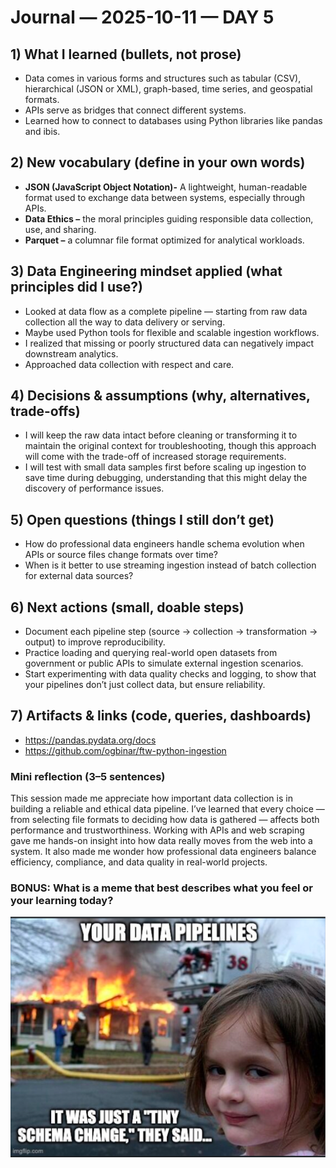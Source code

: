 # Journal — 2025-10-11 — DAY 5

## 1) What I learned (bullets, not prose)
- Data comes in various forms and structures such as tabular (CSV), hierarchical (JSON or XML), graph-based, time series, and geospatial formats.
- APIs serve as bridges that connect different systems.
- Learned how to connect to databases using Python libraries like pandas and ibis.

## 2) New vocabulary (define in your own words)
- **JSON (JavaScript Object Notation)-** A lightweight, human-readable format used to exchange data between systems, especially through APIs.
- **Data Ethics –** the moral principles guiding responsible data collection, use, and sharing.
- **Parquet –** a columnar file format optimized for analytical workloads.

## 3) Data Engineering mindset applied (what principles did I use?)
- Looked at data flow as a complete pipeline — starting from raw data collection all the way to data delivery or serving.
- Maybe used Python tools for flexible and scalable ingestion workflows.
- I realized that missing or poorly structured data can negatively impact downstream analytics.
- Approached data collection with respect and care.

## 4) Decisions & assumptions (why, alternatives, trade-offs)
- I will keep the raw data intact before cleaning or transforming it to maintain the original context for troubleshooting, though this approach will come with the trade-off of increased storage requirements.
- I will test with small data samples first before scaling up ingestion to save time during debugging, understanding that this might delay the discovery of performance issues.

## 5) Open questions (things I still don’t get)
- How do professional data engineers handle schema evolution when APIs or source files change formats over time?
- When is it better to use streaming ingestion instead of batch collection for external data sources?

## 6) Next actions (small, doable steps)
- Document each pipeline step (source → collection → transformation → output) to improve reproducibility.
- Practice loading and querying real-world open datasets from government or public APIs to simulate external ingestion scenarios.
- Start experimenting with data quality checks and logging, to show that your pipelines don’t just collect data, but ensure reliability.
  

## 7) Artifacts & links (code, queries, dashboards)
- https://pandas.pydata.org/docs
- https://github.com/ogbinar/ftw-python-ingestion

### Mini reflection (3–5 sentences)
This session made me appreciate how important data collection is in building a reliable and ethical data pipeline. I’ve learned that every choice — from selecting file formats to deciding how data is gathered — affects both performance and trustworthiness. Working with APIs and web scraping gave me hands-on insight into how data really moves from the web into a system. It also made me wonder how professional data engineers balance efficiency, compliance, and data quality in real-world projects.

### BONUS: What is a meme that best describes what you feel or your learning today?
![What is a Data Engineer?](../assets/pipes.jpg)

